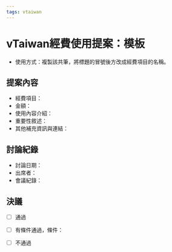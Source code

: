 ```yaml
---
tags: vtaiwan 
---
```

# vTaiwan經費使用提案：模板
- 使用方式：複製該共筆，將標題的冒號後方改成經費項目的名稱。
## 提案內容
- 經費項目：
- 金額：
- 使用內容介紹：
- 重要性敘述：
- 其他補充資訊與連結：

## 討論紀錄
- 討論日期：
- 出席者：
- 會議紀錄：

## 決議
- [ ] 通過
- [ ] 有條件通過，條件：
- [ ] 不通過


